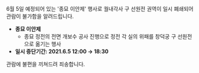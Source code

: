 6월 5일 예정되어 있는 '종묘 이안제' 행사로 궐내각사 구 선원전 권역이 일시 폐쇄되어 관람이 불가함을 알려드립니다. 
- **종묘 이안제**
  - 종묘 정전의 전면 개보수 공사 진행으로 정전 각 실의 위패를 창덕궁 구 선원전으로 옮기는 행사
- **일시 중단기간: 2021.6.5 12:00 → 18:30**

관람에 불편을 끼쳐드려 죄송합니다.